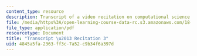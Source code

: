 ```yaml
---
content_type: resource
description: Transcript of a video recitation on computational science and engineering.
file: /media/https%3A/open-learning-course-data-rc.s3.amazonaws.com/18-085-computational-science-and-engineering-i-fall-2008/4845a5fa2363ff3c7a52c9b34f6a397d_18-085F08-R03.pdf
file_type: application/pdf
resourcetype: Document
title: "Transcript \u2013 Recitation 3"
uid: 4845a5fa-2363-ff3c-7a52-c9b34f6a397d
---
```

